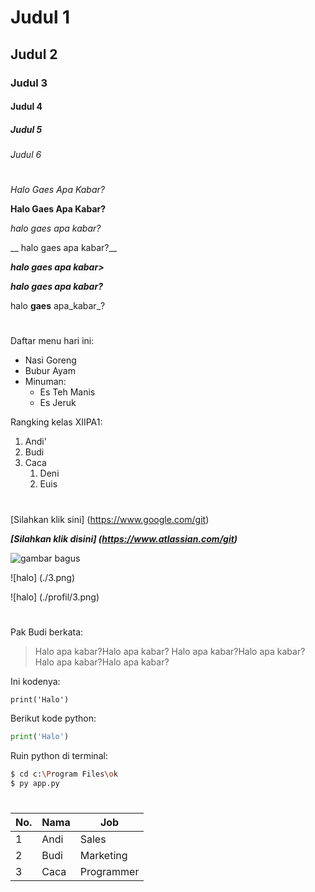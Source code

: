 # Judul 1 
## Judul 2
### Judul 3
#### Judul 4
##### Judul 5
###### Judul 6
#

*Halo Gaes Apa Kabar?* 

**Halo Gaes Apa Kabar?**

_halo gaes apa kabar?_

__ halo gaes apa kabar?__

*__halo gaes apa kabar>__*

**_halo gaes apa kabar?_**

halo **gaes** apa_kabar_?

#

Daftar menu hari ini:
- Nasi Goreng
- Bubur Ayam
- Minuman:
    - Es Teh Manis
    - Es Jeruk

Rangking kelas XIIPA1:
1. Andi'
1. Budi
1. Caca 
    1. Deni 
    1. Euis

# 

[Silahkan klik sini]
(https://www.google.com/git)

**_[Silahkan klik disini]
(https://www.atlassian.com/git)_**

![gambar bagus](https://i.pinimg.com/originals/65/92/cb/6592cbcbef9ee519e1d8baf4ae65083d.jpg)

![halo] (./3.png)

![halo] (./profil/3.png)

#

Pak Budi berkata:
>  Halo apa kabar?Halo apa kabar?
Halo apa kabar?Halo apa kabar?
Halo apa kabar?Halo apa kabar?

Ini kodenya:
```
print('Halo')
```

Berikut kode python:
```python
print('Halo')
```

Ruin python di terminal:
```bash
$ cd c:\Program Files\ok
$ py app.py
```

#

No. | Nama | Job
---|---|---
1 | Andi | Sales
2 | Budi | Marketing
3 | Caca | Programmer




































































